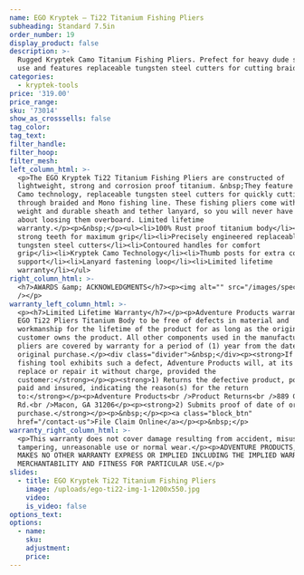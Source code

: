 ```yaml
---
name: EGO Kryptek — Ti22 Titanium Fishing Pliers
subheading: Standard 7.5in
order_number: 19
display_product: false
description: >-
  Rugged Kryptek Camo Titanium Fishing Pliers. Prefect for heavy dude salt water
  use and features replaceable tungsten steel cutters for cutting braided lines.
categories:
  - kryptek-tools
price: '319.00'
price_range:
sku: '73014'
show_as_crosssells: false
tag_color:
tag_text:
filter_handle:
filter_hoop:
filter_mesh:
left_column_html: >-
  <p>The EGO Kryptek Ti22 Titanium Fishing Pliers are constructed of
  lightweight, strong and corrosion proof titanium. &nbsp;They feature Kryptek
  Camo technology, replaceable tungsten steel cutters for quickly cutting
  through braided and Mono fishing line. These fishing pliers come with a light
  weight and durable sheath and tether lanyard, so you will never have to worry
  about loosing them overboard. Limited lifetime
  warranty.</p><p>&nbsp;</p><ul><li>100% Rust proof titanium body</li><li>Ultra
  strong teeth for maximum grip</li><li>Precisely engineered replaceable
  tungsten steel cutters</li><li>Contoured handles for comfort
  grip</li><li>Kryptek Camo Technology</li><li>Thumb posts for extra control and
  support</li><li>Lanyard fastening loop</li><li>Limited lifetime
  warranty</li></ul>
right_column_html: >-
  <h7>AWARDS &amp; ACKNOWLEDGMENTS</h7><p><img alt="" src="/images/spec2.jpg"
  /></p>
warranty_left_column_html: >-
  <p><h7>Limited Lifetime Warranty</h7></p><p>Adventure Products warrants the
  EGO Ti22 Pliers Titanium Body to be free of defects in material and
  workmanship for the lifetime of the product for as long as the original
  customer owns the product. All other components used in the manufacture of the
  pliers are covered by warranty for a period of (1) year from the date of
  original purchase.</p><div class="divider">&nbsp;</div><p><strong>If your EGO
  fishing tool exhibits such a defect, Adventure Products will, at its option,
  replace or repair it without charge, provided the
  customer:</strong></p><p><strong>1) Returns the defective product, postage
  paid and insured, indicating the reason(s) for the return
  to:</strong></p><p>Adventure Products<br />Product Returns<br />889 Guy Paine
  Rd.<br />Macon, GA 31206</p><p><strong>2) Submits proof of date of original
  purchase.</strong></p><p>&nbsp;</p><p><a class="block_btn"
  href="/contact-us">File Claim Online</a></p><p>&nbsp;</p>
warranty_right_column_html: >-
  <p>This warranty does not cover damage resulting from accident, misuse, abuse,
  tampering, unreasonable use or normal wear.</p><p>ADVENTURE PRODUCTS, INC.
  MAKES NO OTHER WARRANTY EXPRESS OR IMPLIED INCLUDING THE IMPLIED WARRANTIES OF
  MERCHANTABILITY AND FITNESS FOR PARTICULAR USE.</p>
slides:
  - title: EGO Kryptek Ti22 Titanium Fishing Pliers
    image: /uploads/ego-ti22-img-1-1200x550.jpg
    video:
    is_video: false
options_text:
options:
  - name:
    sku:
    adjustment:
    price:
---
```

